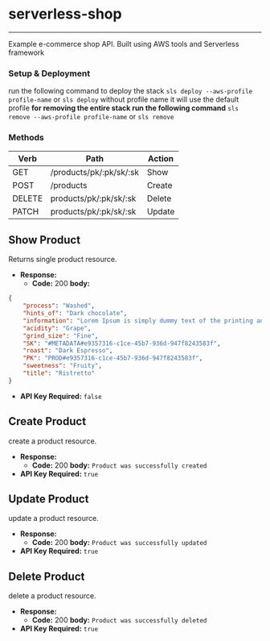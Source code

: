 # serverless-shop
----
Example e-commerce shop API. Built using AWS tools and Serverless framework

### **Setup & Deployment**
run the following command to deploy the stack
`sls deploy --aws-profile profile-name`
or
`sls deploy`
without profile name it will use the default profile
**for removing the entire stack run the following command**
`sls remove --aws-profile profile-name`
or
`sls remove`

### **Methods**

| Verb  | Path  | Action  |
|-------|-------|---------|
| GET      |    /products/pk/:pk/sk/:sk   |    Show     |
| POST      |  /products     |    Create     |
|   DELETE    | products/pk/:pk/sk/:sk       |    Delete     |
|   PATCH    | products/pk/:pk/sk/:sk       |    Update     |

**Show Product**
----
  Returns single product resource.
* **Response:**
  * **Code:** 200
    **body:**
``` json
{
    "process": "Washed",
    "hints_of": "Dark chocolate",
    "information": "Lorem Ipsum is simply dummy text of the printing and typesetting industry. Lorem Ipsum has been the industry's standard dummy text ever since the 1500s",
    "acidity": "Grape",
    "grind_size": "Fine",
    "SK": "#METADATA#e9357316-c1ce-45b7-936d-947f8243583f",
    "roast": "Dark Espresso",
    "PK": "PROD#e9357316-c1ce-45b7-936d-947f8243583f",
    "sweetness": "Fruity",
    "title": "Ristretto"
}
```
* **API Key Required:**
`false`

**Create Product**
----
  create a product resource.
* **Response:**
  * **Code:** 200
    **body:** `Product was successfully created `
* **API Key Required:**
`true`

**Update Product**
----
  update a product resource.
* **Response:**
  * **Code:** 200
    **body:** `Product was successfully updated `
* **API Key Required:**
`true`

**Delete Product**
----
  delete a product resource.
* **Response:**
  * **Code:** 200
    **body:** `Product was successfully deleted `
* **API Key Required:**
`true`



